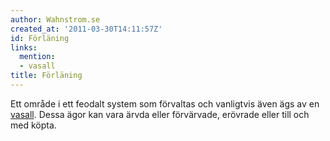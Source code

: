 ```yaml
---
author: Wahnstrom.se
created_at: '2011-03-30T14:11:57Z'
id: Förläning
links:
  mention:
  - vasall
title: Förläning
---
```


Ett område i ett feodalt system som förvaltas och vanligtvis även ägs av en [vasall]. Dessa ägor kan
vara ärvda eller förvärvade, erövrade eller till och med köpta.

  [vasall]: vasall